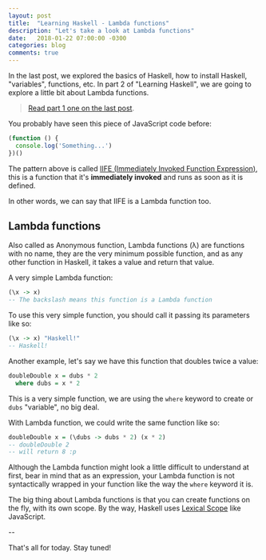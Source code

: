 ```yaml
---
layout: post
title:  "Learning Haskell - Lambda functions"
description: "Let's take a look at Lambda functions"
date:   2018-01-22 07:00:00 -0300
categories: blog
comments: true
---
```


In the last post, we explored the basics of Haskell, how to install Haskell, "variables", functions, etc. In part 2 of "Learning Haskell", we are going to explore a little bit about Lambda functions.

> [Read part 1 one on the last post](/blog/2018/01/04/learning-haskell/).

You probably have seen this piece of JavaScript code before:

```javascript
(function () {
  console.log('Something...')
})()
```

The pattern above is called [IIFE (Immediately Invoked Function Expression)](http://benalman.com/news/2010/11/immediately-invoked-function-expression/), this is a function that it's **immediately invoked** and runs as soon as it is defined.

In other words, we can say that IIFE is a Lambda function too.

## Lambda functions

Also called as Anonymous function, Lambda functions (λ) are functions with no name, they are the very minimum possible function, and as any other function in Haskell, it takes a value and return that value.

A very simple Lambda function:

```haskell
(\x -> x)
-- The backslash means this function is a Lambda function
```

To use this very simple function, you should call it passing its parameters like so:

```haskell
(\x -> x) "Haskell!"
-- Haskell!
```

Another example, let's say we have this function that doubles twice a value:

```haskell
doubleDouble x = dubs * 2
  where dubs = x * 2
```

This is a very simple function, we are using the `where` keyword to create or `dubs` "variable", no big deal.

With Lambda function, we could write the same function like so:

```haskell
doubleDouble x = (\dubs -> dubs * 2) (x * 2)
-- doubleDouble 2
-- will return 8 :p
```

Although the Lambda function might look a little difficult to understand at first, bear in mind that as an expression, your Lambda function is not syntactically  wrapped in your function like the way the `where` keyword it is.

The big thing about Lambda functions is that you can create functions on the fly, with its own scope. By the way, Haskell uses [Lexical Scope](https://github.com/getify/You-Dont-Know-JS/blob/master/scope%20%26%20closures/ch2.md) like JavaScript.

--

That's all for today. Stay tuned!
